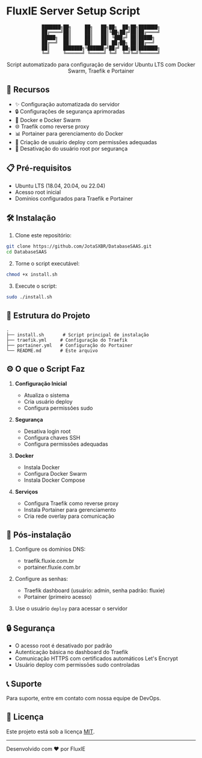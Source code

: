 # FluxIE Server Setup Script

<div align="center">

```
███████╗██╗     ██╗   ██╗██╗  ██╗██╗███████╗
██╔════╝██║     ██║   ██║╚██╗██╔╝██║██╔════╝
█████╗  ██║     ██║   ██║ ╚███╔╝ ██║█████╗  
██╔══╝  ██║     ██║   ██║ ██╔██╗ ██║██╔══╝  
██║     ███████╗╚██████╔╝██╔╝ ██╗██║███████╗
╚═╝     ╚══════╝ ╚═════╝ ╚═╝  ╚═╝╚═╝╚══════╝
```

Script automatizado para configuração de servidor Ubuntu LTS com Docker Swarm, Traefik e Portainer

</div>

## 🚀 Recursos

- ✨ Configuração automatizada do servidor
- 🔒 Configurações de segurança aprimoradas
- 🐳 Docker e Docker Swarm
- 🌐 Traefik como reverse proxy
- 📊 Portainer para gerenciamento do Docker
- 👤 Criação de usuário deploy com permissões adequadas
- 🔑 Desativação do usuário root por segurança

## 📋 Pré-requisitos

- Ubuntu LTS (18.04, 20.04, ou 22.04)
- Acesso root inicial
- Domínios configurados para Traefik e Portainer

## 🛠️ Instalação

1. Clone este repositório:
```bash
git clone https://github.com/JotaSXBR/DatabaseSAAS.git
cd DatabaseSAAS
```

2. Torne o script executável:
```bash
chmod +x install.sh
```

3. Execute o script:
```bash
sudo ./install.sh
```

## 📁 Estrutura do Projeto

```
.
├── install.sh       # Script principal de instalação
├── traefik.yml     # Configuração do Traefik
├── portainer.yml   # Configuração do Portainer
└── README.md       # Este arquivo
```

## ⚙️ O que o Script Faz

1. **Configuração Inicial**
   - Atualiza o sistema
   - Cria usuário deploy
   - Configura permissões sudo

2. **Segurança**
   - Desativa login root
   - Configura chaves SSH
   - Configura permissões adequadas

3. **Docker**
   - Instala Docker
   - Configura Docker Swarm
   - Instala Docker Compose

4. **Serviços**
   - Configura Traefik como reverse proxy
   - Instala Portainer para gerenciamento
   - Cria rede overlay para comunicação

## 🎯 Pós-instalação

1. Configure os domínios DNS:
   - traefik.fluxie.com.br
   - portainer.fluxie.com.br

2. Configure as senhas:
   - Traefik dashboard (usuário: admin, senha padrão: fluxie)
   - Portainer (primeiro acesso)

3. Use o usuário `deploy` para acessar o servidor

## 🔒 Segurança

- O acesso root é desativado por padrão
- Autenticação básica no dashboard do Traefik
- Comunicação HTTPS com certificados automáticos Let's Encrypt
- Usuário deploy com permissões sudo controladas

## 📞 Suporte

Para suporte, entre em contato com nossa equipe de DevOps.

## 📝 Licença

Este projeto está sob a licença [MIT](LICENSE).

---

Desenvolvido com ❤️ por FluxIE
